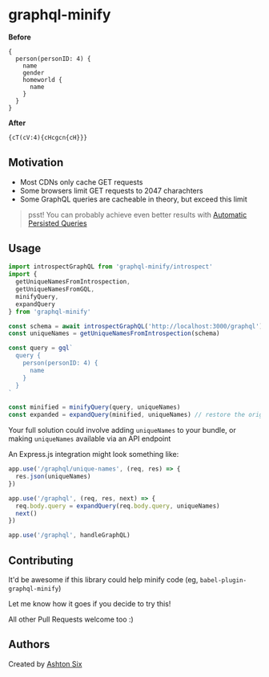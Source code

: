# graphql-minify

**Before**

```gql
{
  person(personID: 4) {
    name
    gender
    homeworld {
      name
    }
  }
}
```

**After**

```txt
{cT(cV:4){cHcgcn{cH}}}
```

## Motivation

- Most CDNs only cache GET requests
- Some browsers limit GET requests to 2047 charachters
- Some GraphQL queries are cacheable in theory, but exceed this limit

> psst! You can probably achieve even better results with
> [Automatic Persisted Queries](https://www.apollographql.com/docs/apollo-server/performance/apq/)

## Usage

```js
import introspectGraphQL from 'graphql-minify/introspect'
import {
  getUniqueNamesFromIntrospection,
  getUniqueNamesFromGQL,
  minifyQuery,
  expandQuery
} from 'graphql-minify'

const schema = await introspectGraphQL('http://localhost:3000/graphql')
const uniqueNames = getUniqueNamesFromIntrospection(schema)

const query = gql`
  query {
    person(personID: 4) {
      name
    }
  }
`

const minified = minifyQuery(query, uniqueNames)
const expanded = expandQuery(minified, uniqueNames) // restore the original query
```

Your full solution could involve adding `uniqueNames` to your bundle, or making
`uniqueNames` available via an API endpoint

An Express.js integration might look something like:

```js
app.use('/graphql/unique-names', (req, res) => {
  res.json(uniqueNames)
})

app.use('/graphql', (req, res, next) => {
  req.body.query = expandQuery(req.body.query, uniqueNames)
  next()
})

app.use('/graphql', handleGraphQL)
```

## Contributing

It'd be awesome if this library could help minify code (eg,
`babel-plugin-graphql-minify`)

Let me know how it goes if you decide to try this!

All other Pull Requests welcome too :)

## Authors

Created by [Ashton Six](https://twitter.com/ashtonsix)
